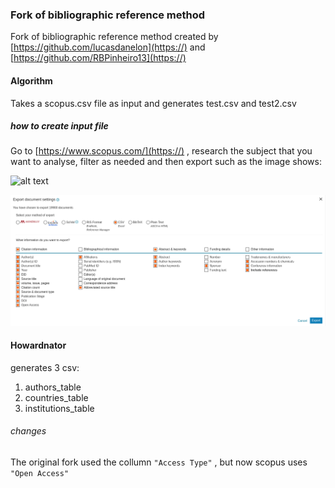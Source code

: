 ### Fork of bibliographic reference method

Fork of bibliographic reference method created by [https://github.com/lucasdanelon](https://) and [https://github.com/RBPinheiro13](https://)

#### Algorithm

Takes a scopus.csv file as input and generates test.csv and test2.csv

##### how to create input file

Go to [https://www.scopus.com/](https://) , research the subject that you want to analyse, filter as needed and then export such as the image shows:

![alt text](https://github.com/gustavo-luz/blob/master/Tutorial.git/typical_output/scopus_selection.png?raw=true)

![Alt text](/typical_output/scopus_selection.png?raw=True)


#### Howardnator

generates 3 csv:

1. authors_table
2. countries_table
3. institutions_table


###### changes

The original fork used the collumn `"Access Type"` , but now scopus uses  `"Open Access"`
